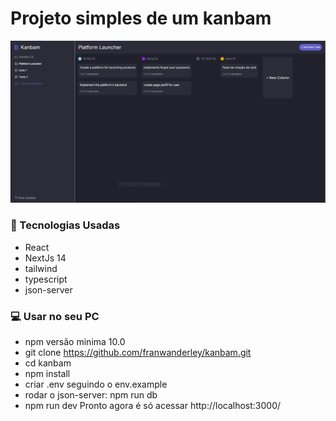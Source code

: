 # Projeto simples de um kanbam
<img src="https://github.com/franwanderley/kanbam/blob/master/public/img/kanbam-print.png" alt="Prints do projeto kanbam" />

### 🚀 Tecnologias Usadas
* React
* NextJs 14
* tailwind
* typescript
* json-server

### 💻 Usar no seu PC
* npm versão minima 10.0
* git clone https://github.com/franwanderley/kanbam.git
* cd kanbam
* npm install
* criar .env seguindo o env.example
* rodar o json-server: npm run db
* npm run dev Pronto agora é só acessar http://localhost:3000/